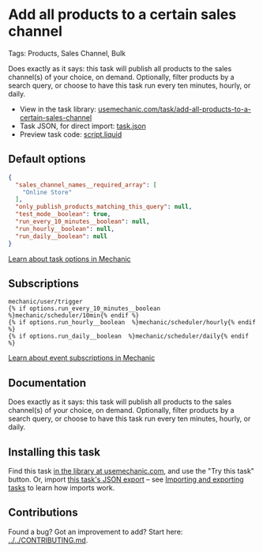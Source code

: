 # Add all products to a certain sales channel

Tags: Products, Sales Channel, Bulk

Does exactly as it says: this task will publish all products to the sales channel(s) of your choice, on demand. Optionally, filter products by a search query, or choose to have this task run every ten minutes, hourly, or daily.

* View in the task library: [usemechanic.com/task/add-all-products-to-a-certain-sales-channel](https://usemechanic.com/task/add-all-products-to-a-certain-sales-channel)
* Task JSON, for direct import: [task.json](../../tasks/add-all-products-to-a-certain-sales-channel.json)
* Preview task code: [script.liquid](./script.liquid)

## Default options

```json
{
  "sales_channel_names__required_array": [
    "Online Store"
  ],
  "only_publish_products_matching_this_query": null,
  "test_mode__boolean": true,
  "run_every_10_minutes__boolean": null,
  "run_hourly__boolean": null,
  "run_daily__boolean": null
}
```

[Learn about task options in Mechanic](https://docs.usemechanic.com/article/471-task-options)

## Subscriptions

```liquid
mechanic/user/trigger
{% if options.run_every_10_minutes__boolean  %}mechanic/scheduler/10min{% endif %}
{% if options.run_hourly__boolean  %}mechanic/scheduler/hourly{% endif %}
{% if options.run_daily__boolean  %}mechanic/scheduler/daily{% endif %}
```

[Learn about event subscriptions in Mechanic](https://docs.usemechanic.com/article/408-subscriptions)

## Documentation

Does exactly as it says: this task will publish all products to the sales channel(s) of your choice, on demand. Optionally, filter products by a search query, or choose to have this task run every ten minutes, hourly, or daily.

## Installing this task

Find this task [in the library at usemechanic.com](https://usemechanic.com/task/add-all-products-to-a-certain-sales-channel), and use the "Try this task" button. Or, import [this task's JSON export](../../tasks/add-all-products-to-a-certain-sales-channel.json) – see [Importing and exporting tasks](https://docs.usemechanic.com/article/505-importing-and-exporting-tasks) to learn how imports work.

## Contributions

Found a bug? Got an improvement to add? Start here: [../../CONTRIBUTING.md](../../CONTRIBUTING.md).
